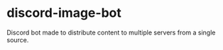 # discord-image-bot
Discord bot made to distribute content to multiple servers from a single source.
